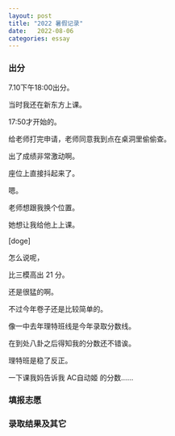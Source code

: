 ```yaml
---
layout: post
title: "2022 暑假记录"
date:   2022-08-06
categories: essay
---
```


### 出分

7.10下午18:00出分。

当时我还在新东方上课。

17:50才开始的。

给老师打完申请，老师同意我到点在桌洞里偷偷查。

出了成绩非常激动啊。

座位上直接抖起来了。

嗯。

老师想跟我换个位置。

她想让我给他上上课。

[doge]

怎么说呢，

比三模高出 21 分。

还是很猛的啊。

不过今年卷子还是比较简单的。

像一中去年理特班线是今年录取分数线。

在到处八卦之后得知我的分数还不错诶。

理特班是稳了反正。

一下课我妈告诉我 AC自动姬 的分数……

### 填报志愿

### 录取结果及其它